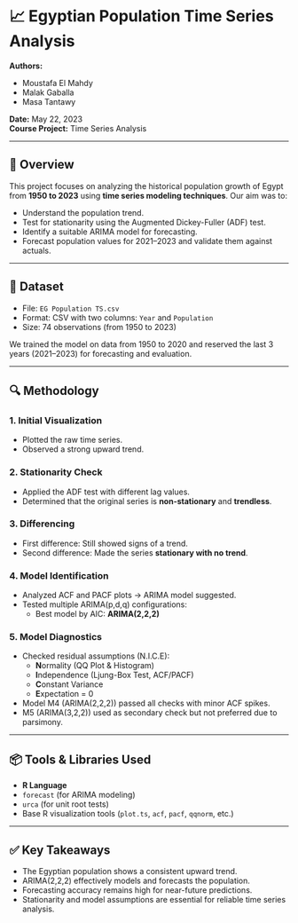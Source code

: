 # 📈 Egyptian Population Time Series Analysis

**Authors:**  
- Moustafa El Mahdy
- Malak Gaballa
- Masa Tantawy   

**Date:** May 22, 2023  
**Course Project:** Time Series Analysis  

---
## 📌 Overview

This project focuses on analyzing the historical population growth of Egypt from **1950 to 2023** using **time series modeling techniques**. Our aim was to:

- Understand the population trend.
- Test for stationarity using the Augmented Dickey-Fuller (ADF) test.
- Identify a suitable ARIMA model for forecasting.
- Forecast population values for 2021–2023 and validate them against actuals.

---
## 📂 Dataset

- File: `EG Population TS.csv`
- Format: CSV with two columns: `Year` and `Population`
- Size: 74 observations (from 1950 to 2023)

We trained the model on data from 1950 to 2020 and reserved the last 3 years (2021–2023) for forecasting and evaluation.

---
## 🔍 Methodology

### 1. **Initial Visualization**
- Plotted the raw time series.
- Observed a strong upward trend.

### 2. **Stationarity Check**
- Applied the ADF test with different lag values.
- Determined that the original series is **non-stationary** and **trendless**.

### 3. **Differencing**
- First difference: Still showed signs of a trend.
- Second difference: Made the series **stationary with no trend**.

### 4. **Model Identification**
- Analyzed ACF and PACF plots → ARIMA model suggested.
- Tested multiple ARIMA(p,d,q) configurations:
  - Best model by AIC: **ARIMA(2,2,2)**

### 5. **Model Diagnostics**
- Checked residual assumptions (N.I.C.E):
  - **N**ormality (QQ Plot & Histogram)
  - **I**ndependence (Ljung-Box Test, ACF/PACF)
  - **C**onstant Variance
  - **E**xpectation = 0
- Model M4 (ARIMA(2,2,2)) passed all checks with minor ACF spikes.
- M5 (ARIMA(3,2,2)) used as secondary check but not preferred due to parsimony.

---
## 📦 Tools & Libraries Used

- **R Language**
- `forecast` (for ARIMA modeling)
- `urca` (for unit root tests)
- Base R visualization tools (`plot.ts`, `acf`, `pacf`, `qqnorm`, etc.)

---
## ✅ Key Takeaways

- The Egyptian population shows a consistent upward trend.
- ARIMA(2,2,2) effectively models and forecasts the population.
- Forecasting accuracy remains high for near-future predictions.
- Stationarity and model assumptions are essential for reliable time series analysis.

